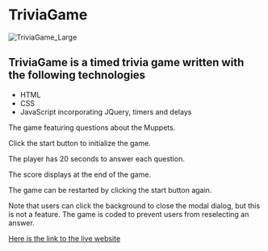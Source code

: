 
# TriviaGame

![TriviaGame_Large](https://user-images.githubusercontent.com/18557337/56516678-f6acec80-64ef-11e9-9767-6351b894444b.png)

## TriviaGame is a timed trivia game written with the following technologies

- HTML
- CSS
- JavaScript incorporating JQuery, timers and delays

The game featuring questions about the Muppets.

Click the start button to initialize the game.  

The player has 20 seconds to answer each question.

The score displays at the end of the game.

The game can be restarted by clicking the start button again.

Note that users can click the background to close the modal dialog, but this is not a feature.  The game is coded to prevent users from reselecting an answer.  

[Here is the link to the live website](https://edfeld.github.io/TriviaGame/)

